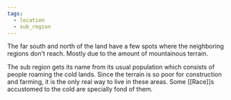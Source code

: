 ```yaml
---
tags:
  - location
  - sub_region
---
```


The far south and north of the land have a few spots where the neighboring regions don't reach. Mostly due to the amount of mountainous terrain.

The sub region gets its name from its usual population which consists of people roaming the cold lands. Since the terrain is so poor for construction and farming, it is the only real way to live in these areas. 
Some [[Race]]s accustomed to the cold are specially fond of them.